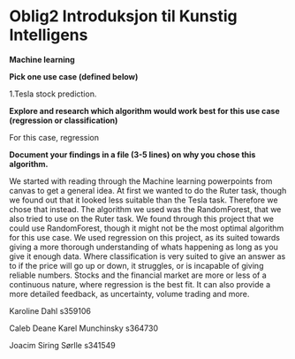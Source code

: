 # Oblig2 Introduksjon til Kunstig Intelligens

**Machine learning**

**Pick one use case (defined below)**

  1.Tesla stock prediction.
  
**Explore and research which algorithm would work best for this use case (regression or classification)**

  For this case, regression
  
**Document your findings in a file (3-5 lines) on why you chose this algorithm.**


  We started with reading through the Machine learning powerpoints from canvas to get a general idea. At first we wanted to do the Ruter task, though we found out that it looked less suitable than the Tesla task.     Therefore we chose that instead. The algorithm we used was the RandomForest, that we also tried to use on the Ruter task. We found through this project that we could use RandomForest, though it might not be the most optimal algorithm for this use case.
We used regression on this project, as its suited towards giving a more thorough understanding of whats happening as long as you give it enough data. Where classification is very suited to give an answer as to if the price will go up or down, it struggles, or is incapable of giving reliable numbers. Stocks and the financial market are more or less of a continuous nature, where regression is the best fit. It can also provide a more detailed feedback, as uncertainty, volume trading and more.


Karoline Dahl s359106

Caleb Deane Karel Munchinsky s364730 

Joacim Siring Sørlle s341549
